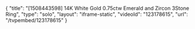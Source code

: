 {
    "title": "[1508443598] 14K White Gold 0.75ctw Emerald and Zircon 3Stone Ring",
    "type": "solo",
    "layout": "iframe-static",
    "videoId": "123178615",
    "url": "\/tvpembed\/123178615"
}